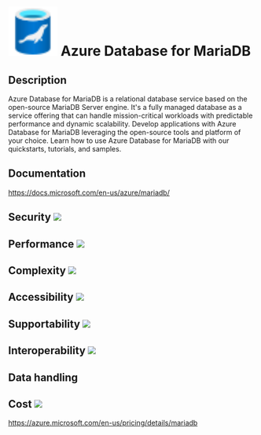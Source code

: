 # <img src ="../img/Azure Database for MariaDB.svg" width=100 /> Azure Database for MariaDB                 



## Description										
Azure Database for MariaDB is a relational database service based on the open-source MariaDB Server engine.  It's a fully managed database as a service offering that can handle mission-critical workloads with predictable performance and dynamic scalability. Develop applications with Azure Database for MariaDB leveraging the open-source tools and platform of your choice. Learn how to use Azure Database for MariaDB with our quickstarts, tutorials, and samples.



## Documentation
https://docs.microsoft.com/en-us/azure/mariadb/


## Security		<img src="../img/star.png" width=100 />  



## Performance		<img src="../img/star.png" width=100 />


	
## Complexity		<img src="../img/star.png" width=100 />



## Accessibility		<img src="../img/star.png" width=100 />



## Supportability		<img src="../img/star.png" width=100 />



## Interoperability		<img src="../img/star.png" width=100 />



## Data handling



## Cost 		<img src="../img/star.png" width=100 />

https://azure.microsoft.com/en-us/pricing/details/mariadb




